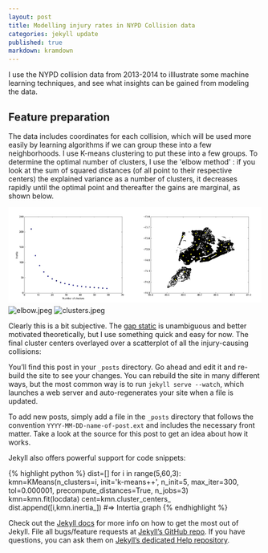 ```yaml
---
layout: post
title: Modelling injury rates in NYPD Collision data
categories: jekyll update
published: true
markdown: kramdown
---
```




I use the NYPD collision data from 2013-2014 to illlustrate some machine learning techniques, and see what insights can be gained from modeling the data.

## Feature preparation
The data includes coordinates for each collision, which will be used more easily by learning algorithms if we can group these into a few neighborhoods. I use K-means clustering to put these into a few groups. To determine the optimal number of clusters, I use the 'elbow method' : if you look at the sum of squared distances (of all point to their respective centers) the explained variance as a number of clusters, it decreases rapidly until the optimal point and thereafter the gains are marginal, as shown below.

<img src="/_posts/elbow.jpeg" style="float: left; width: 50%; margin-right: 0%; margin-bottom: 0.5em;"></img>
<img src="/_posts/clusters.jpeg" style="float: left; width: 50%; margin-right: 0%; margin-bottom: 0.5em;"></img>
<p style="clear: both;"></p>

![elbow.jpeg]({{site.baseurl}}/_posts/elbow.jpeg) ![clusters.jpeg]({{site.baseurl}}/_posts/clusters.jpeg)


Clearly this is a bit subjective. The [gap static](https://web.stanford.edu/~hastie/Papers/gap.pdf) is unambiguous and better motivated theoretically, but I use something quick and easy for now. The final cluster centers overlayed over a scatterplot of all the injury-causing collisions:

 



You’ll find this post in your `_posts` directory. Go ahead and edit it and re-build the site to see your changes. You can rebuild the site in many different ways, but the most common way is to run `jekyll serve --watch`, which launches a web server and auto-regenerates your site when a file is updated.

To add new posts, simply add a file in the `_posts` directory that follows the convention `YYYY-MM-DD-name-of-post.ext` and includes the necessary front matter. Take a look at the source for this post to get an idea about how it works.

Jekyll also offers powerful support for code snippets:

{% highlight python %}
dist=[]
for i in range(5,60,3):
    kmn=KMeans(n_clusters=i, init='k-means++', n_init=5, max_iter=300, tol=0.000001, precompute_distances=True, n_jobs=3)
    kmn=kmn.fit(locdata)
    cent=kmn.cluster_centers_
    dist.append([i,kmn.inertia_])
#=> Intertia graph
{% endhighlight %}

Check out the [Jekyll docs][jekyll] for more info on how to get the most out of Jekyll. File all bugs/feature requests at [Jekyll’s GitHub repo][jekyll-gh]. If you have questions, you can ask them on [Jekyll’s dedicated Help repository][jekyll-help].

[jekyll]:      http://jekyllrb.com
[jekyll-gh]:   https://github.com/jekyll/jekyll
[jekyll-help]: https://github.com/jekyll/jekyll-help
